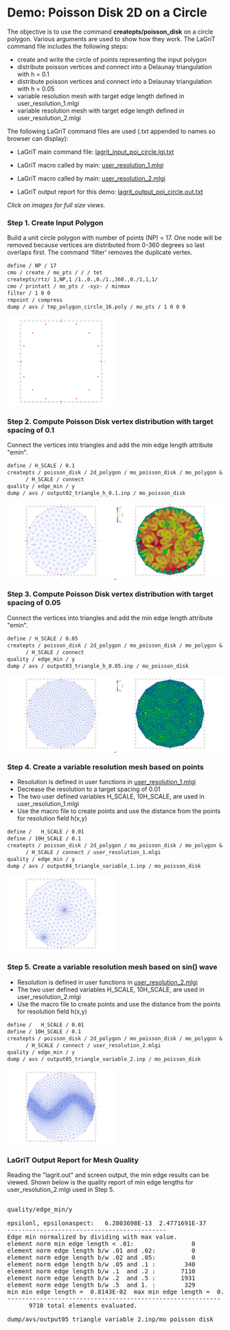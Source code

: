 # Demo: Poisson Disk 2D on a Circle 

The objective is to use the command **createpts/poisson_disk** on a circle polygon. Various arguments are used to show how they work. The LaGriT command file includes the following steps:
- create and write the circle of points representing the input polygon 
- distribute poisson vertices and connect into a Delaunay triangulation with h = 0.1
- distribute poisson vertices and connect into a Delaunay triangulation with h = 0.05
- variable resolution mesh with target edge length defined in user_resolution_1.mlgi
- variable resolution mesh with target edge length defined in user_resolution_2.mlgi 


The following LaGriT command files are used (.txt appended to names so browser can display):

- LaGriT main command file: [lagrit_input_poi_circle.lgi.txt](input/lagrit_input_poi_circle.lgi.txt)
- LaGriT macro called by main: [user_resolution_1.mlgi](input/user_resolution_1.mlgi.txt)
- LaGriT macro called by main: [user_resolution_2.mlgi](input/user_resolution_2.mlgi.txt)

- LaGriT output report for this demo: [lagrit_output_poi_circle.out.txt](output/lagrit_output_poi_circle.out.txt)

*Click on images for full size views.*

### Step 1. Create Input Polygon 
Build a unit circle polygon with number of points (NP) = 17.  One node will be removed because vertices are distributed from 0-360 degrees so last overlaps first.  The command 'filter' removes the duplicate vertex.


```
define / NP / 17
cmo / create / mo_pts / / / tet
createpts/rtz/ 1,NP,1 /1.,0.,0./1.,360.,0./1,1,1/
cmo / printatt / mo_pts / -xyz- / minmax
filter / 1 0 0
rmpoint / compress
dump / avs / tmp_polygon_circle_16.poly / mo_pts / 1 0 0 0
```
<a href="input/poi_circle_poly.png" > <img width="250" src="input/poi_circle_poly.png"> </a>

### Step 2. Compute Poisson Disk vertex distribution with target spacing of 0.1
Connect the vertices into triangles and add the min edge length attribute "emin".

```
define / H_SCALE / 0.1
createpts / poisson_disk / 2d_polygon / mo_poisson_disk / mo_polygon &
      / H_SCALE / connect
quality / edge_min / y
dump / avs / output02_triangle_h_0.1.inp / mo_poisson_disk
``` 
<a href="output/poi_output02_tri_h0.1_lines.png" > <img width="250" src="output/poi_output02_tri_h0.1_lines.png"> </a> <a href="output/poi_output02_tri_h0.1_emin.png" > <img width="250" src="output/poi_output02_tri_h0.1_emin.png"> </a>

### Step 3. Compute Poisson Disk vertex distribution with target spacing of 0.05
Connect the vertices into triangles and add the min edge length attribute "emin".

```
define / H_SCALE / 0.05
createpts / poisson_disk / 2d_polygon / mo_poisson_disk / mo_polygon &
      / H_SCALE / connect
quality / edge_min / y
dump / avs / output03_triangle_h_0.05.inp / mo_poisson_disk
```
<a href="output/poi_output03_tri_h0.05_lines.png" > <img width="250" src="output/poi_output03_tri_h0.05_lines.png"> </a> <a href="output/poi_output03_tri_h0.05_emin.png" > <img width="250" src="output/poi_output03_tri_h0.05_emin.png"> </a>

### Step 4. Create a variable resolution mesh based on points
- Resolution is defined in user functions  in [user_resolution_1.mlgi](input/user_resolution_1.mlgi.txt) 
- Decrease the resolution to a target spacing of 0.01
- The two user defined variables H_SCALE, 10H_SCALE, are used in user_resolution_1.mlgi
- Use the macro file to create points and use the distance from the points for resolution field h(x,y)

```
define /   H_SCALE / 0.01
define / 10H_SCALE / 0.1
createpts / poisson_disk / 2d_polygon / mo_poisson_disk / mo_polygon &
      / H_SCALE / connect / user_resolution_1.mlgi
quality / edge_min / y
dump / avs / output04_triangle_variable_1.inp / mo_poisson_disk
```
<a href="output/poi_output04_tri_var1_lines.png" > <img width="250" src="output/poi_output04_tri_var1_lines.png"> </a>

### Step 5. Create a variable resolution mesh based on sin() wave 
- Resolution is defined in user functions in [user_resolution_2.mlgi](input/user_resolution_2.mlgi.txt)
- The two user defined variables H_SCALE, 10H_SCALE, are used in user_resolution_2.mlgi
- Use the macro file to create points and use the distance from the points for resolution field h(x,y)

```
define /   H_SCALE / 0.01
define / 10H_SCALE / 0.1
createpts / poisson_disk / 2d_polygon / mo_poisson_disk / mo_polygon &
      / H_SCALE / connect / user_resolution_2.mlgi
quality / edge_min / y
dump / avs / output05_triangle_variable_2.inp / mo_poisson_disk
```
<a href="output/poi_output05_tri_var2_lines.png" > <img width="250" src="output/poi_output05_tri_var2_lines.png"> </a>


### LaGriT Output Report for Mesh Quality

Reading the "lagrit.out" and screen output, the min edge results can be viewed.
Shown below is the quality report of min edge lengths for user_resolution_2.mlgi used in Step 5.

<pre class="lg-output">
 
quality/edge_min/y

epsilonl, epsilonaspect:   6.2803698E-13  2.4771691E-37
--------------------------------------------
Edge min normalized by dividing with max value.
element norm min edge length < .01:                0
element norm edge length b/w .01 and .02:          0
element norm edge length b/w .02 and .05:          0
element norm edge length b/w .05 and .1 :        340
element norm edge length b/w .1  and .2 :       7110
element norm edge length b/w .2  and .5 :       1931
element norm edge length b/w .5  and 1. :        329
min min edge length =  0.8143E-02  max min edge length =  0.1118E+00
-----------------------------------------------------------
      9710 total elements evaluated.

dump/avs/output05_triangle_variable_2.inp/mo_poisson_disk 
</pre>

 
